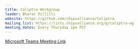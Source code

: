 ```yaml
---
title: Caliptra Workgroup
leader: Bharat Pillilli
website: https://github.com/chipsalliance/Caliptra
mailing_list: https://lists.chipsalliance.org/g/caliptra-wg
meeting_dates: Every Thursday 1pm PST 
---
```

[Microsoft Teams Meeting Link](https://www.google.com/url?q=https://teams.microsoft.com/l/meetup-join/19%253ameeting_ZTViMGQ5MDYtNGY4MS00ODY5LTg4NmQtNDE3N2QwZmVhMmNh%2540thread.v2/0?context%3D%257b%2522Tid%2522%253a%252272f988bf-86f1-41af-91ab-2d7cd011db47%2522%252c%2522Oid%2522%253a%2522661ec88e-77cb-431c-935a-b377b1078af4%2522%257d&sa=D&source=calendar&ust=1677708216834194&usg=AOvVaw2Q-Sfw1s3hg4PpPNKjveV6)
